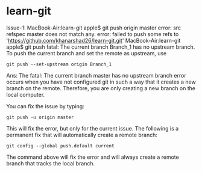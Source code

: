 # learn-git

Issue-1: 
MacBook-Air:learn-git apple$ git push origin master
error: src refspec master does not match any.
error: failed to push some refs to 'https://github.com/khanarshad26/learn-git.git'
MacBook-Air:learn-git apple$ git push
fatal: The current branch Branch_1 has no upstream branch.
To push the current branch and set the remote as upstream, use

    git push --set-upstream origin Branch_1

Ans:
The fatal: The current branch master has no upstream branch error occurs when you have not configured git in such a way that it creates a new branch on the remote. Therefore, you are only creating a new branch on the local computer.

You can fix the issue by typing:

    git push -u origin master

This will fix the error, but only for the current issue. The following is a permanent fix that will automatically create a remote branch:

    git config --global push.default current

The command above will fix the error and will always create a remote branch that tracks the local branch.